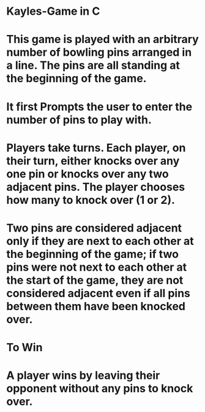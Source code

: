 # Kayles-Game in C
# This game is played with an arbitrary number of bowling pins arranged in a line. The pins are all standing at the beginning of the game.
# It first Prompts the user to enter the number of pins to play with. 
# Players take turns. Each player, on their turn, either knocks over any one pin or knocks over any two adjacent pins. The player chooses how many to knock over (1 or 2).
# Two pins are considered adjacent only if they are next to each other at the beginning of the game; if two pins were not next to each other at the start of the game, they are not considered adjacent even if all pins between them have been knocked over.

# To Win
# A player wins by leaving their opponent without any pins to knock over.
